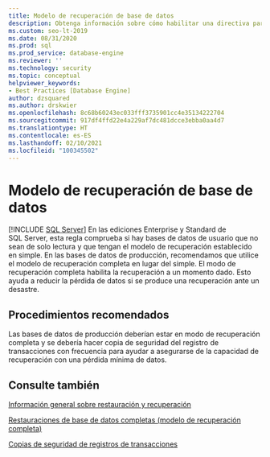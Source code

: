 ```yaml
---
title: Modelo de recuperación de base de datos
description: Obtenga información sobre cómo habilitar una directiva para comprobar el modelo de recuperación de copias de seguridad de las bases de datos de usuario para reducir la pérdida de datos.
ms.custom: seo-lt-2019
ms.date: 08/31/2020
ms.prod: sql
ms.prod_service: database-engine
ms.reviewer: ''
ms.technology: security
ms.topic: conceptual
helpviewer_keywords:
- Best Practices [Database Engine]
author: dzsquared
ms.author: drskwier
ms.openlocfilehash: 8c68b60243ec033fff3735901cc4e35134222704
ms.sourcegitcommit: 917df4ffd22e4a229af7dc481dcce3ebba0aa4d7
ms.translationtype: HT
ms.contentlocale: es-ES
ms.lasthandoff: 02/10/2021
ms.locfileid: "100345502"
---
```

# <a name="database-recovery-model"></a>Modelo de recuperación de base de datos
 [!INCLUDE [SQL Server](../../includes/applies-to-version/sqlserver.md)]
  En las ediciones Enterprise y Standard de SQL Server, esta regla comprueba si hay bases de datos de usuario que no sean de solo lectura y que tengan el modelo de recuperación establecido en simple. En las bases de datos de producción, recomendamos que utilice el modelo de recuperación completa en lugar del simple. El modo de recuperación completa habilita la recuperación a un momento dado. Esto ayuda a reducir la pérdida de datos si se produce una recuperación ante un desastre.
  
## <a name="best-practices-recommendations"></a>Procedimientos recomendados  
 Las bases de datos de producción deberían estar en modo de recuperación completa y se debería hacer copia de seguridad del registro de transacciones con frecuencia para ayudar a asegurarse de la capacidad de recuperación con una pérdida mínima de datos.
  
## <a name="see-also"></a>Consulte también 
  
 [Información general sobre restauración y recuperación](../backup-restore/restore-and-recovery-overview-sql-server.md)   
  
 [Restauraciones de base de datos completas (modelo de recuperación completa)](../backup-restore/complete-database-restores-full-recovery-model.md)  

 [Copias de seguridad de registros de transacciones](../backup-restore/transaction-log-backups-sql-server.md)   
  
